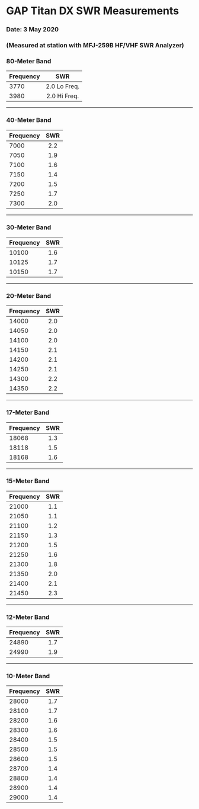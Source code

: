 
# GAP Titan DX SWR Measurements
### Date: 3 May 2020
### (Measured at station with MFJ-259B HF/VHF SWR Analyzer)


### 80-Meter Band
Frequency | SWR
--- |:---:
3770 | 2.0 Lo Freq.
3980 | 2.0 Hi Freq.

***

### 40-Meter Band
Frequency | SWR
--- |:---:
7000 | 2.2
7050 | 1.9
7100 | 1.6
7150 | 1.4
7200 | 1.5
7250 | 1.7
7300 | 2.0

***

### 30-Meter Band
Frequency | SWR
--- |:---:
10100 | 1.6
10125 | 1.7
10150 | 1.7

***

### 20-Meter Band
Frequency | SWR
--- |:---:
14000 | 2.0
14050 | 2.0
14100 | 2.0
14150 | 2.1
14200 | 2.1
14250 | 2.1
14300 | 2.2
14350 | 2.2

***

### 17-Meter Band
Frequency | SWR
--- |:---:
18068 | 1.3
18118 | 1.5
18168 | 1.6

***

### 15-Meter Band
Frequency | SWR
--- |:---:
21000 | 1.1
21050 | 1.1
21100 | 1.2
21150 | 1.3
21200 | 1.5
21250 | 1.6
21300 | 1.8
21350 | 2.0
21400 | 2.1
21450 | 2.3

***

### 12-Meter Band
Frequency | SWR
--- |:---:
24890 | 1.7
24990 | 1.9

***

### 10-Meter Band
Frequency | SWR
--- |:---:
28000 | 1.7
28100 | 1.7
28200 | 1.6
28300 | 1.6
28400 | 1.5
28500 | 1.5
28600 | 1.5
28700 | 1.4
28800 | 1.4
28900 | 1.4
29000 | 1.4
